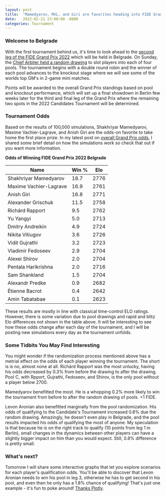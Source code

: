 ```yaml
---
layout: post
title:  "Mamedyarov, MVL, and Giri are favorites heading into FIDE Grand Prix 2022 Belgrade"
date:   2022-02-21 23:00:00 -0800
categories: Tournament
---
```


### Welcome to Belgrade

With the first tournament behind us, it's time to look ahead to the [second leg of the FIDE Grand Prix 2022][GP2] which will be held in Belgrade. On Sunday, the [Chief Arbiter held a random drawing][pool-drawing] to slot players into each of four pools. The tournament begins with a double round robin and the winner of each pool advances to the knockout stage where we will see some of the worlds top GM's in 2-game mini matches.

Points will be awarded to the overall Grand Prix standings based on pool and knockout performance, which will set up a final showdown in Berlin few weeks later for the third and final leg of the Grand Prix where the remaining two spots in the 2022 Candidates Tournament will be determined.

### Tournament Odds

Based on the results of 100,000 simulations, Shakhriyar Mamedyarov, Maxime Vachier-Lagrave, and Anish Giri are the odds-on favorite to take home the first place prize. In my latest post on [overall Grand Prix odds][naka-odds], I shared some brief detail on how the simulations work so check that out if you want more information.

**Odds of Winning FIDE Grand Prix 2022 Belgrade**

| Name                   | Win % | Elo  |
| ---------------------- | ---- | ---- |
| Shakhriyar Mamedyarov  | 18.7 | 2776 |
| Maxime Vachier-Lagrave | 16.9 | 2761 |
| Anish Giri             | 16.8 | 2771 |
| Alexander Grischuk     | 11.5 | 2758 |
| Richárd Rapport        | 9.5  | 2762 |
| Yu Yangyi              | 5.0  | 2713 |
| Dmitry Andreikin       | 4.9  | 2724 |
| Nikita Vitiugov        | 3.6  | 2726 |
| Vidit Gujrathi         | 3.2  | 2723 |
| Vladimir Fedoseev      | 2.9  | 2704 |
| Alexei Shirov          | 2.0  | 2704 |
| Pentala Harikrishna    | 2.0  | 2716 |
| Sam Shankland          | 1.5  | 2704 |
| Alexandr Predke        | 0.9  | 2682 |
| Étienne Bacrot         | 0.4  | 2642 |
| Amin Tabatabae         | 0.1  | 2623 |

These results are mostly in line with classical time-control ELO ratings.  However, there is some variation due to pool drawings and rapid and blitz Elo differences not shown in the table above. It will be interesting to see how these odds change after each day of the tournament, and I will be posting new simulations every day as the tournament unfolds.

### Some Tidbits You May Find Interesting

You might wonder if the randomization process mentioned above has a metrial effect on the odds of each player winning the tournament. The short is is no, almost none at all. Richárd Rapport was the most unlucky, having his odds decreased by 0.3% from before the drawing to after the drawing. Pool C, with Rpport, Gujrathi, Fedoseev, and Shirov, is the only pool without a player below 2700.

Mamedyarov benefitted the most. He is a whopping 0.2% more likely to win the tournament from before to after the random drawing of pools. +1 FIDE.

Levon Aronian also benefitted  marginally from the pool randomization. His odds of qualifying to the Candidate's Tournament increased 0.8% due the random drawing. Amazingly, he doesn't even play in Belgrade, and the pool results impacted his odds of qualifying the most of anyone. My speculation is that because he is on the right track to qualify (10 points from leg 1 in Berlin), small changes in the dynamics between other players can have a slightly bigger impact on him than you would expect. Still, 0.8% difference is pretty small.

### What's next?

Tomorrow I will share some interactive graphs that let you explore scenarios for each player's qualification odds. You'll be able to discover that Levon Aronian needs to win his pool in leg 3, otherwise he has to get second in his pool, and even then he only has a 1.8% chance of qualifying! That's just one example - it's fun to poke around! [Thanks Plotly][plotly].


[pool-drawing]: https://www.fide.com/news/1578
[naka-odds]: https://pawnalyze.com/tournament/2022/02/21/nakamura-likely-to-qualify-for-candidates-2022.html
[GP2]: https://chessarena.com/broadcasts/13605
[plotly]: https://plotly.com/

[GP-website]: https://worldchess.com/series/grandprix2022
[GP-wiki]: https://en.wikipedia.org/wiki/FIDE_Grand_Prix_2022
[moneypuck]: https://www.moneypuck.com
[elo]: https://wismuth.com/elo/calculator.html#elo_diff=10&formula=normal
[tiebreak-rules]: https://chess24.com/en/read/news/carlsen-lashes-out-against-fide-for-completely-idiotic-tiebreak-rule